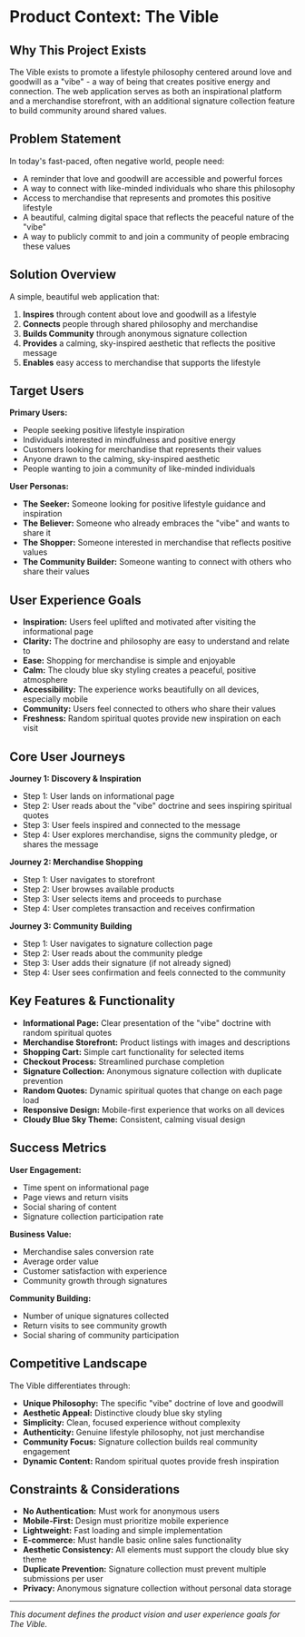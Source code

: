 # Product Context: The Vible

## Why This Project Exists
The Vible exists to promote a lifestyle philosophy centered around love and goodwill as a "vibe" - a way of being that creates positive energy and connection. The web application serves as both an inspirational platform and a merchandise storefront, with an additional signature collection feature to build community around shared values.

## Problem Statement
In today's fast-paced, often negative world, people need:
- A reminder that love and goodwill are accessible and powerful forces
- A way to connect with like-minded individuals who share this philosophy
- Access to merchandise that represents and promotes this positive lifestyle
- A beautiful, calming digital space that reflects the peaceful nature of the "vibe"
- A way to publicly commit to and join a community of people embracing these values

## Solution Overview
A simple, beautiful web application that:
1. **Inspires** through content about love and goodwill as a lifestyle
2. **Connects** people through shared philosophy and merchandise
3. **Builds Community** through anonymous signature collection
4. **Provides** a calming, sky-inspired aesthetic that reflects the positive message
5. **Enables** easy access to merchandise that supports the lifestyle

## Target Users
**Primary Users:**
- People seeking positive lifestyle inspiration
- Individuals interested in mindfulness and positive energy
- Customers looking for merchandise that represents their values
- Anyone drawn to the calming, sky-inspired aesthetic
- People wanting to join a community of like-minded individuals

**User Personas:**
- **The Seeker:** Someone looking for positive lifestyle guidance and inspiration
- **The Believer:** Someone who already embraces the "vibe" and wants to share it
- **The Shopper:** Someone interested in merchandise that reflects positive values
- **The Community Builder:** Someone wanting to connect with others who share their values

## User Experience Goals
- **Inspiration:** Users feel uplifted and motivated after visiting the informational page
- **Clarity:** The doctrine and philosophy are easy to understand and relate to
- **Ease:** Shopping for merchandise is simple and enjoyable
- **Calm:** The cloudy blue sky styling creates a peaceful, positive atmosphere
- **Accessibility:** The experience works beautifully on all devices, especially mobile
- **Community:** Users feel connected to others who share their values
- **Freshness:** Random spiritual quotes provide new inspiration on each visit

## Core User Journeys
**Journey 1: Discovery & Inspiration**
- Step 1: User lands on informational page
- Step 2: User reads about the "vibe" doctrine and sees inspiring spiritual quotes
- Step 3: User feels inspired and connected to the message
- Step 4: User explores merchandise, signs the community pledge, or shares the message

**Journey 2: Merchandise Shopping**
- Step 1: User navigates to storefront
- Step 2: User browses available products
- Step 3: User selects items and proceeds to purchase
- Step 4: User completes transaction and receives confirmation

**Journey 3: Community Building**
- Step 1: User navigates to signature collection page
- Step 2: User reads about the community pledge
- Step 3: User adds their signature (if not already signed)
- Step 4: User sees confirmation and feels connected to the community

## Key Features & Functionality
- **Informational Page:** Clear presentation of the "vibe" doctrine with random spiritual quotes
- **Merchandise Storefront:** Product listings with images and descriptions
- **Shopping Cart:** Simple cart functionality for selected items
- **Checkout Process:** Streamlined purchase completion
- **Signature Collection:** Anonymous signature collection with duplicate prevention
- **Random Quotes:** Dynamic spiritual quotes that change on each page load
- **Responsive Design:** Mobile-first experience that works on all devices
- **Cloudy Blue Sky Theme:** Consistent, calming visual design

## Success Metrics
**User Engagement:**
- Time spent on informational page
- Page views and return visits
- Social sharing of content
- Signature collection participation rate

**Business Value:**
- Merchandise sales conversion rate
- Average order value
- Customer satisfaction with experience
- Community growth through signatures

**Community Building:**
- Number of unique signatures collected
- Return visits to see community growth
- Social sharing of community participation

## Competitive Landscape
The Vible differentiates through:
- **Unique Philosophy:** The specific "vibe" doctrine of love and goodwill
- **Aesthetic Appeal:** Distinctive cloudy blue sky styling
- **Simplicity:** Clean, focused experience without complexity
- **Authenticity:** Genuine lifestyle philosophy, not just merchandise
- **Community Focus:** Signature collection builds real community engagement
- **Dynamic Content:** Random spiritual quotes provide fresh inspiration

## Constraints & Considerations
- **No Authentication:** Must work for anonymous users
- **Mobile-First:** Design must prioritize mobile experience
- **Lightweight:** Fast loading and simple implementation
- **E-commerce:** Must handle basic online sales functionality
- **Aesthetic Consistency:** All elements must support the cloudy blue sky theme
- **Duplicate Prevention:** Signature collection must prevent multiple submissions per user
- **Privacy:** Anonymous signature collection without personal data storage

---
*This document defines the product vision and user experience goals for The Vible.*
